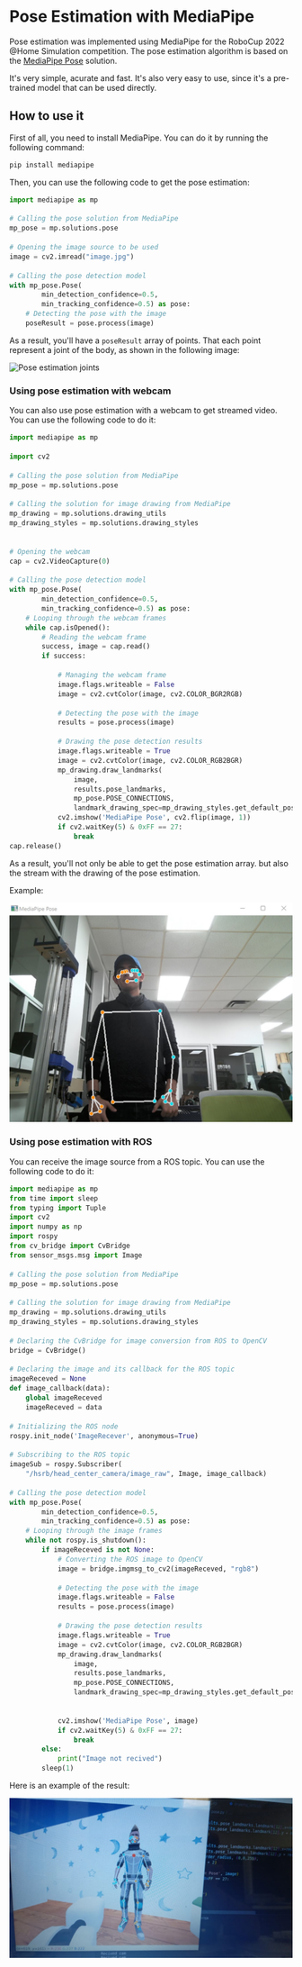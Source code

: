 # Pose Estimation with MediaPipe

Pose estimation was implemented using MediaPipe for the RoboCup 2022 @Home Simulation competition. The pose estimation algorithm is based on the [MediaPipe Pose](https://google.github.io/mediapipe/solutions/pose) solution. 

It's very simple, acurate and fast. It's also very easy to use, since it's a pre-trained model that can be used directly.

## How to use it

First of all, you need to install MediaPipe. You can do it by running the following command:

```bash
pip install mediapipe
```

Then, you can use the following code to get the pose estimation:

```python
import mediapipe as mp

# Calling the pose solution from MediaPipe
mp_pose = mp.solutions.pose

# Opening the image source to be used
image = cv2.imread("image.jpg")

# Calling the pose detection model
with mp_pose.Pose(
        min_detection_confidence=0.5,
        min_tracking_confidence=0.5) as pose:
    # Detecting the pose with the image
    poseResult = pose.process(image)
```

As a result, you'll have a `poseResult` array of points. That each point represent a joint of the body, as shown in the following image:

![Pose estimation joints](https://mediapipe.dev/images/mobile/pose_tracking_full_body_landmarks.png)

### Using pose estimation with webcam

You can also use pose estimation with a webcam to get streamed video. You can use the following code to do it:

```python
import mediapipe as mp

import cv2

# Calling the pose solution from MediaPipe
mp_pose = mp.solutions.pose

# Calling the solution for image drawing from MediaPipe
mp_drawing = mp.solutions.drawing_utils
mp_drawing_styles = mp.solutions.drawing_styles


# Opening the webcam
cap = cv2.VideoCapture(0)

# Calling the pose detection model
with mp_pose.Pose(
        min_detection_confidence=0.5,
        min_tracking_confidence=0.5) as pose:
    # Looping through the webcam frames
    while cap.isOpened():
        # Reading the webcam frame
        success, image = cap.read()
        if success:

            # Managing the webcam frame
            image.flags.writeable = False
            image = cv2.cvtColor(image, cv2.COLOR_BGR2RGB)

            # Detecting the pose with the image
            results = pose.process(image)

            # Drawing the pose detection results
            image.flags.writeable = True
            image = cv2.cvtColor(image, cv2.COLOR_RGB2BGR)
            mp_drawing.draw_landmarks(
                image,
                results.pose_landmarks,
                mp_pose.POSE_CONNECTIONS,
                landmark_drawing_spec=mp_drawing_styles.get_default_pose_landmarks_style())
            cv2.imshow('MediaPipe Pose', cv2.flip(image, 1))
            if cv2.waitKey(5) & 0xFF == 27:
                break
cap.release()
```

As a result, you'll not only be able to get the pose estimation array. but also the stream with the drawing of the pose estimation.

Example:

![Pose estimation with webcam](/assets/mpPose.jpg)

### Using pose estimation with ROS

You can receive the image source from a ROS topic. You can use the following code to do it:

```python
import mediapipe as mp
from time import sleep
from typing import Tuple
import cv2
import numpy as np
import rospy
from cv_bridge import CvBridge
from sensor_msgs.msg import Image

# Calling the pose solution from MediaPipe
mp_pose = mp.solutions.pose

# Calling the solution for image drawing from MediaPipe
mp_drawing = mp.solutions.drawing_utils
mp_drawing_styles = mp.solutions.drawing_styles

# Declaring the CvBridge for image conversion from ROS to OpenCV
bridge = CvBridge()

# Declaring the image and its callback for the ROS topic
imageReceved = None
def image_callback(data):
    global imageReceved
    imageReceved = data

# Initializing the ROS node
rospy.init_node('ImageRecever', anonymous=True)

# Subscribing to the ROS topic
imageSub = rospy.Subscriber(
    "/hsrb/head_center_camera/image_raw", Image, image_callback)

# Calling the pose detection model
with mp_pose.Pose(
        min_detection_confidence=0.5,
        min_tracking_confidence=0.5) as pose:
    # Looping through the image frames
    while not rospy.is_shutdown():
        if imageReceved is not None:
            # Converting the ROS image to OpenCV
            image = bridge.imgmsg_to_cv2(imageReceved, "rgb8")

            # Detecting the pose with the image
            image.flags.writeable = False
            results = pose.process(image)

            # Drawing the pose detection results
            image.flags.writeable = True
            image = cv2.cvtColor(image, cv2.COLOR_RGB2BGR)
            mp_drawing.draw_landmarks(
                image,
                results.pose_landmarks,
                mp_pose.POSE_CONNECTIONS,
                landmark_drawing_spec=mp_drawing_styles.get_default_pose_landmarks_style())


            cv2.imshow('MediaPipe Pose', image)
            if cv2.waitKey(5) & 0xFF == 27:
                break
        else:
            print("Image not recived")
        sleep(1)

```

Here is an example of the result:

![Pose estimation with ROS](/assets/poseDetectionEx.jpeg)

